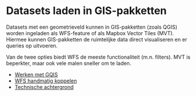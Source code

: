 Datasets laden in GIS-pakketten
=====

Datasets met een geometrieveld kunnen in GIS-pakketten (zoals QGIS) worden ingeladen
als WFS-feature of als Mapbox Vector Tiles (MVT).
Hiermee kunnen GIS-pakketten de ruimtelijke data direct visualiseren en er queries op uitvoeren.

Van de twee opties biedt WFS de meeste functionaliteit (m.n. filters).
MVT is beperkter, maar ook vele malen sneller om te laden.

* [Werken met GQIS](gis/qgis.html)
* [WFS handmatig koppelen](gis/manual.html)
* [Technische achtergrond](gis/wfs_technical.html)
